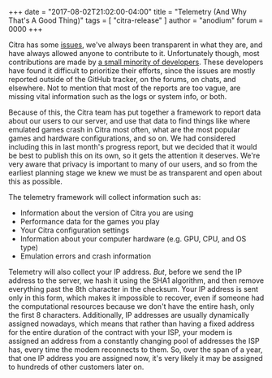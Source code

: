 +++
date = "2017-08-02T21:02:00-04:00"
title = "Telemetry (And Why That's A Good Thing)"
tags = [ "citra-release" ]
author = "anodium"
forum = 0000
+++

Citra has some [issues](https://github.com/citra-emu/citra/issues), we've always been transparent in what they are, and have always allowed anyone to contribute to it. Unfortunately though, most contributions are made by [a small minority of developers](https://github.com/citra-emu/citra/graphs/contributors). These developers have found it difficult to prioritize their efforts, since the issues are mostly reported outside of the GitHub tracker, on the forums, on chats, and elsewhere. Not to mention that most of the reports are too vague, are missing vital information such as the logs or system info, or both.

Because of this, the Citra team has put together a framework to report data about our users to our server, and use that data to find things like where emulated games crash in Citra most often, what are the most popular games and hardware configurations, and so on. We had considered including this in last month's progress report, but we decided that it would be best to publish this on its own, so it gets the attention it deserves. We're very aware that privacy is important to many of our users, and so from the earliest planning stage we knew we must be as transparent and open about this as possible.

The telemetry framework will collect information such as:

 * Information about the version of Citra you are using
 * Performance data for the games you play
 * Your Citra configuration settings
 * Information about your computer hardware (e.g. GPU, CPU, and OS type)
 * Emulation errors and crash information

Telemetry will also collect your IP address. *But*, before we send the IP address to the server, we hash it using the SHA1 algorithm, and then remove everything past the 8th character in the checksum. Your IP address is sent only in this form, which makes it impossible to recover, even if someone had the computational resources because we don't have the entire hash, only the first 8 characters. Additionally, IP addresses are usually dynamically assigned nowadays, which means that rather than having a fixed address for the entire duration of the contract with your ISP, your modem is assigned an address from a constantly changing pool of addresses the ISP has, every time the modem reconnects to them. So, over the span of a year, that one IP address you are assigned now, it's very likely it may be assigned to hundreds of other customers later on.

<!-- TODO: Fourth paragraph
Opt-out is possible and easy. outline steps.
-->

<!-- TODO: Fifth paragraph
Analytics helps for x y z
-->
